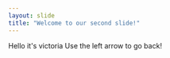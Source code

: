 ```yaml
---
layout: slide
title: "Welcome to our second slide!"
---
```

Hello it's victoria
Use the left arrow to go back!
